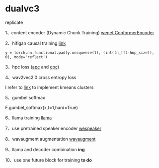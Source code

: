 # dualvc3
replicate

1、content encoder (Dynamic Chunk Training)  [wenet ConformerEncoder](https://github.com/wenet-e2e/wenet/blob/main/wenet/transformer/encoder.py#L440)

2、hifigan causal training [link](https://github.com/jik876/hifi-gan)

    y = torch.nn.functional.pad(y.unsqueeze(1), (int((n_fft-hop_size)), 0), mode='reflect')


3、hpc loss ([apc](https://github.com/iamyuanchung/Autoregressive-Predictive-Coding) and [cpc](https://github.com/Spijkervet/contrastive-predictive-coding))

4、wav2vec2.0 cross entropy loss

I refer to [link](https://github.com/facebookresearch/fairseq/tree/main/examples/hubert/simple_kmeans) to implement kmeans clusters

5、gumbel softmax 

F.gumbel_softmax(x,t=1,hard=True)

6、llama training [llama](https://github.com/ypeleg/llama)

7、use pretrained speaker encoder [wespeaker](https://github.com/wenet-e2e/wespeaker)

8、wavaugment augmentation [wavaugment](https://github.com/facebookresearch/WavAugment)

9、llama and decoder combination **ing**

10、use one future block for training **to do**
